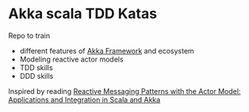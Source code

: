 # Akka scala TDD Katas

Repo to train
* different features of [Akka Framework](https://akka.io/) and ecosystem
* Modeling reactive actor models
* TDD skills
* DDD skills

Inspired by reading [Reactive Messaging Patterns with the Actor Model: Applications and Integration in Scala and Akka](https://www.amazon.com/Reactive-Messaging-Patterns-Actor-Model-ebook/dp/B011S8YC5G/ref=sr_1_fkmr2_1)
